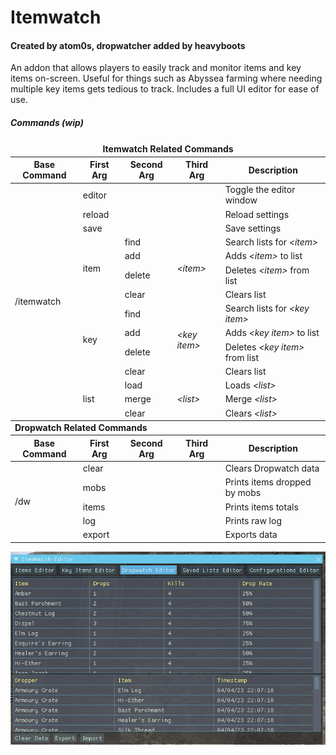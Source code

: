 # Itemwatch
#### Created by atom0s, dropwatcher added by heavyboots

An addon that allows players to easily track and monitor items and key items on-screen. Useful for things such as Abyssea farming where needing multiple key items gets tedious to track. Includes a full UI editor for ease of use.

##### Commands (wip)
<table>
  <thead>
  <tr>
      <td colspan="5"><center><strong>Itemwatch Related Commands</strong></center></td>
    </tr>
    <tr>
      <th>Base Command</th>
      <th>First Arg</th>
      <th>Second Arg</th>
      <th>Third Arg</th>
      <th>Description</th>
    </tr>
  </thead>
  <tbody>
    <tr>
      <td rowspan="14">/itemwatch</td>
      <td>editor</td>
      <td></td>
      <td></td>
      <td>Toggle the editor window</td>
    </tr>
    <tr>
      <td>reload</td>
      <td></td>
      <td></td>
      <td>Reload settings</td>
    </tr>
     <tr>
      <td>save</td>
      <td></td>
      <td></td>
      <td>Save settings</td>
    </tr>    
     <tr>
      <td rowspan="4">item</td>
      <td>find</td>
      <td rowspan="4"><i>&lt;item&gt;</i></td>
      <td>Search lists for <i>&lt;item&gt;</i></td>
    </tr>
     <tr>
      <td>add</td>
      <td>Adds <i>&lt;item&gt;</i> to list</td>
    </tr>
     <tr>
      <td>delete</td>
      <td>Deletes <i>&lt;item&gt;</i> from list</td>
    </tr>
     <tr>
      <td>clear</td>
      <td>Clears list</td>
    </tr>
      <tr>
      <td rowspan="4">key</td>
      <td>find</td>
      <td rowspan="4"><i>&lt;key item&gt;</i></td>
      <td>Search lists for <i>&lt;key item&gt;</i></td>
    </tr>
     <tr>
      <td>add</td>
      <td>Adds <i>&lt;key item&gt;</i> to list</td>
    </tr>
     <tr>
      <td>delete</td>
      <td>Deletes <i>&lt;key item&gt;</i> from list</td>
    </tr>
     <tr>
      <td>clear</td>
      <td>Clears list</td>
    </tr>
     <tr>
      <td rowspan="3">list</td>
      <td>load</td>
      <td rowspan="3"><i>&lt;list&gt;</i></td>
      <td>Loads <i>&lt;list&gt;</i></td>
    </tr>
     <tr>
      <td>merge</td>
      <td>Merge <i>&lt;list&gt;</i></td>
    </tr>
    <tr>
      <td>clear</td>
      <td>Clears <i>&lt;list&gt;</i></td>
    </tr>
       <thead>
  <tr>
      <td colspan="5"><strong>Dropwatch Related Commands</strong></td>
    </tr>
    <tr>
      <th>Base Command</th>
      <th>First Arg</th>
      <th>Second Arg</th>
      <th>Third Arg</th>
      <th>Description</th>
    </tr>
  </thead>
      <tr>
      <td rowspan="5">/dw</td>
      <td>clear</td>
      <td></td>
      <td></td>
      <td>Clears Dropwatch data</td>
    </tr>
    <tr>
      <td>mobs</td>
      <td></td>
      <td></td>
      <td>Prints items dropped by mobs</td>
    </tr>
    <tr>
      <td>items</td>
      <td></td>
      <td></td>
      <td>Prints items totals</td>
    </tr>
     <tr>
      <td>log</td>
      <td></td>
      <td></td>
      <td>Prints raw log</td>
    </tr>
    <tr>
      <td>export</td>
      <td></td>
      <td></td>
      <td>Exports data</td>
    </tr>
  </tbody>
</table>

<span>
<img src="/pic/Screenshot%20from%202023-04-04%2022-55-58.png">
</span>



  
